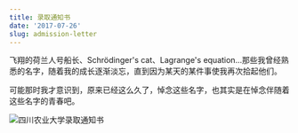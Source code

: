 ```yaml
---
title: 录取通知书
date: '2017-07-26'
slug: admission-letter
---
```


飞翔的荷兰人号船长、Schrödinger's cat、Lagrange's equation...那些我曾经熟悉的名字，随着我的成长逐渐淡忘，直到因为某天的某件事使我再次拾起他们。

可能那时我才意识到，原来已经这么久了，悼念这些名字，也其实是在悼念伴随着这些名字的青春吧。

![四川农业大学录取通知书](https://db.songqi.online/admission-letter.jpg)
